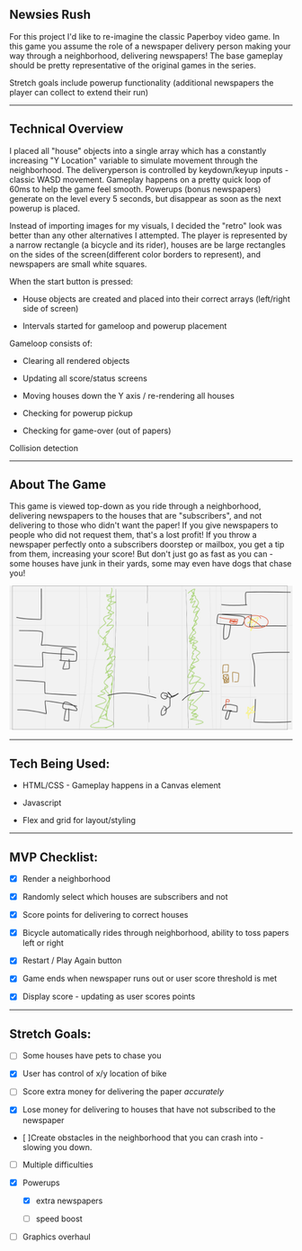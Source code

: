 ## Newsies Rush

For this project I'd like to re-imagine the classic Paperboy video game.  In this game you assume the role of a newspaper delivery person making your way through a neighborhood, delivering newspapers!  The base gameplay should be pretty representative of the original games in the series.

Stretch goals include powerup functionality (additional newspapers the player can collect to extend their run)

___
## Technical Overview

I placed all "house" objects into a single array which has a constantly increasing "Y Location" variable to simulate movement through the neighborhood.  The deliveryperson is controlled by keydown/keyup inputs - classic WASD movement.  Gameplay happens on a pretty quick loop of 60ms to help the game feel smooth.  Powerups (bonus newspapers) generate on the level every 5 seconds, but disappear as soon as the next powerup is placed.

Instead of importing images for my visuals, I decided the "retro" look was better than any other alternatives I attempted.  The player is represented by a narrow rectangle (a bicycle and its rider), houses are be large rectangles on the sides of the screen(different color borders to represent), and newspapers are small white squares.

When the start button is pressed: 

* House objects are created and placed into their correct arrays (left/right side of screen)

* Intervals started for gameloop and powerup placement

Gameloop consists of:

* Clearing all rendered objects

* Updating all score/status screens

* Moving houses down the Y axis / re-rendering all houses

* Checking for powerup pickup

* Checking for game-over (out of papers)

Collision detection 


___
## About The Game

This game is viewed top-down as you ride through a neighborhood, delivering newspapers to the houses that are "subscribers", and not delivering to those who didn't want the paper!  If you give newspapers to people who did not request them, that's a lost profit!  If you throw a newspaper perfectly onto a subscribers doorstep or mailbox, you get a tip from them, increasing your score!  But don't just go as fast as you can - some houses have junk in their yards, some may even have dogs that chase you!

![Rough sketch of game](roughdraftp1img.png)
___
## Tech Being Used:

* HTML/CSS - Gameplay happens in a Canvas element

* Javascript

* Flex and grid for layout/styling

___

## MVP Checklist:

- [x] Render a neighborhood

- [x] Randomly select which houses are subscribers and not

- [x] Score points for delivering to correct houses

- [x] Bicycle automatically rides through neighborhood, ability to toss papers left or right

- [x] Restart / Play Again button

- [x] Game ends when newspaper runs out or user score threshold is met

- [x] Display score - updating as user scores points

___
## Stretch Goals:

- [ ] Some houses have pets to chase you

- [x] User has control of x/y location of bike

- [ ] Score extra money for delivering the paper *accurately*

- [x] Lose money for delivering to houses that have not subscribed to the newspaper

- [ ]Create obstacles in the neighborhood that you can crash into - slowing you down.

- [ ] Multiple difficulties

- [x] Powerups

    - [x] extra newspapers

    - [ ] speed boost

- [ ] Graphics overhaul
